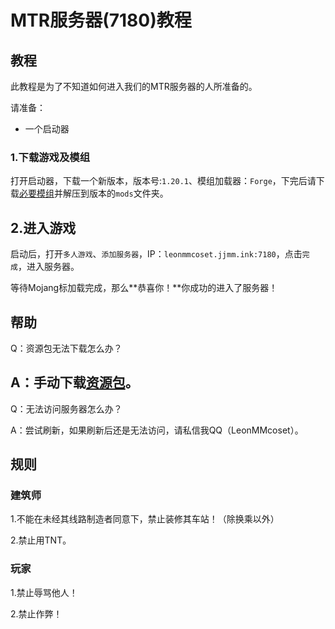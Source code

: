 # MTR服务器(7180)教程
## 教程
此教程是为了不知道如何进入我们的MTR服务器的人所准备的。

请准备：

- 一个启动器

### 1.下载游戏及模组
打开启动器，下载一个新版本，版本号:`1.20.1`、模组加载器：`Forge`，下完后请下载[必要模组](https://modserverresorcepack.netlify.app/mod.zip)并解压到版本的`mods`文件夹。
## 2.进入游戏
启动后，打开`多人游戏`、`添加服务器`，IP：`leonmmcoset.jjmm.ink:7180`，点击`完成`，进入服务器。

等待Mojang标加载完成，那么**恭喜你！**你成功的进入了服务器！

## 帮助
Q：资源包无法下载怎么办？

A：手动下载[资源包](https://modserverresorcepack.netlify.app/gbt.zip)。
---

Q：无法访问服务器怎么办？

A：尝试刷新，如果刷新后还是无法访问，请私信我QQ（LeonMMcoset）。

## 规则
### 建筑师
1.不能在未经其线路制造者同意下，禁止装修其车站！（除换乘以外）

2.禁止用TNT。

### 玩家
1.禁止辱骂他人！

2.禁止作弊！
